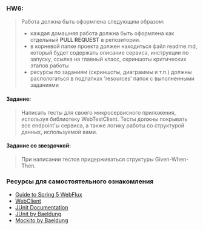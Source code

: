 ### HW6:

> Работа должна быть оформлена следующим образом:
>- каждая домашняя работа должна быть оформлена как отдельный **PULL REQUEST** в репозитории.
>- в корневой папке проекта должен находиться файл readme.md, который будет содержать описание сервиса, инструкции по запуску,
   ссылка на главный класс, скриншоты критических этапов работы
>- ресурсы по заданиям (скриншоты, диаграммы и т.п.) должны распологаться в подпапках ’resources’ папок с выполненными заданиями

#### Задание:
> Написать тесты для своего микросервисного приложения, используя библиотеку WebTestClient.
> Тесты должны покрывать все endpoint'ы сервиса, а также логику работы со структурой данных, используемой вами.
#### Задание со звездочкой:
> При написании тестов придерживаться структуры Given-When-Then.

### Ресурсы для самостоятельного ознакомления
- [Guide to Spring 5 WebFlux](https://www.baeldung.com/spring-webflux)
- [WebClient](https://www.baeldung.com/spring-5-webclient)
- [JUnit Documentation](https://junit.org/junit5/docs/current/user-guide/)
- [JUnit by Baeldung](https://www.baeldung.com/junit-5)
- [Mockito by Baeldung](https://www.baeldung.com/mockito-series)